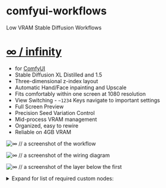 # comfyui-workflows
Low VRAM Stable Diffusion Workflows

# [∞ / infinity ](https://github.com/exdysa/comfyui-workflows/blob/main/%E2%88%9E.json)
* for [ComfyUI](https://github.com/comfyanonymous/ComfyUI)
* Stable Diffusion XL Distilled and 1.5
* Three-dimensional z-index layout
* Automatic Hand/Face inpainting and Upscale
* Fits comfortably within one screen at 1080 resolution
* View Switching - `~1234` Keys navigate to important settings
* Full Screen Preview
* Precision Seed Variation Control
* Mid-process VRAM management
* Organized, easy to rewire
* Reliable on 4GB VRAM

![∞ // a screenshot of the workflow ](https://github.com/exdysa/comfyui-workflows/assets/91800957/d197945d-9156-4163-8f20-bf96ed03af81)

![∞ // a screenshot of the wiring diagram](https://github.com/exdysa/comfyui-workflows/assets/91800957/00221691-9ce3-412c-8819-ad86f1886ac6)

![∞ // a screenshot of the layer below the first](https://github.com/exdysa/comfyui-workflows/assets/91800957/ecf54596-bede-402b-8339-4a786eadf051)

<details>
  <summary> Expand for list of required custom nodes: </summary>
  
  -  [ltdrdata Impact](https://github.com/ltdrdata/ComfyUI-Impact-Pack) and [Inspire](https://github.com/ltdrdata/ComfyUI-Inspire-Pack) - detailers, prompt builder, globalsampler, ifnone
  - [rgthree comfy](https://github.com/rgthree/rgthree-comfy) - bookmarks, bypasser, ksampler config, display any
  - [pythongosssss Custom Scripts](https://github.com/pythongosssss/ComfyUI-Custom-Scripts) custom colors, pipes, primitives
  - [suzie1 comfyroll](https://github.com/Suzie1/ComfyUI_Comfyroll_CustomNodes) - aspect ratio, string to combo, upscale
  - [wlsh nodes](https://github.com/wallish77/wlsh_nodes) - clip, chckpoint loader,
  - [https://github.com/Trung0246/ComfyUI-0246](https://github.com/Trung0246/ComfyUI-0246) - randomizer, stringify
  - [BlenderNeko ADV_CLIP_emb](https://github.com/BlenderNeko/ComfyUI_ADV_CLIP_emb) - weight control for prompts
  - [receyuki prompt-reader-node](https://github.com/receyuki/comfyui-prompt-reader-node) - encode metadata into images
  - [dragos nodes](https://github.com/drago87/ComfyUI_Dragos_Nodes) - vae loader
  - [kijai KJNodes](https://github.com/kijai/ComfyUI-KJNodes) - vram debug
</details>

